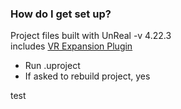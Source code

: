 ### How do I get set up? ###

Project files built with UnReal -v 4.22.3 <br>
includes [VR Expansion Plugin](https://bitbucket.org/mordentral/vrexpansionplugin/src/Master/)

- Run .uproject
- If asked to rebuild project, yes

test
